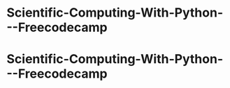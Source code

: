 # Scientific-Computing-With-Python---Freecodecamp
# Scientific-Computing-With-Python---Freecodecamp
